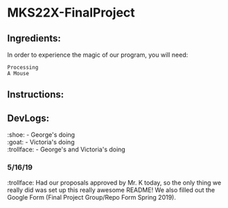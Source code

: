 # MKS22X-FinalProject

## Ingredients:
In order to experience the magic of our program, you will need:
```
Processing
A Mouse
```
## Instructions:
## DevLogs:
<p>:shoe: - George's doing<br/>
:goat: - Victoria's doing<br/>
:trollface: - George's and Victoria's doing<br/>
  
### 5/16/19
:trollface: Had our proposals approved by Mr. K today, so the only thing we really did was set up this really awesome README!
     We also filled out the Google Form (Final Project Group/Repo Form Spring 2019).
